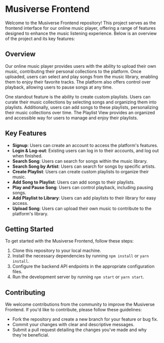 # Musiverse Frontend

Welcome to the Musiverse Frontend repository! This project serves as the frontend interface for our online music player, offering a range of features designed to enhance the music listening experience. Below is an overview of the project and its key features:

## Overview

Our online music player provides users with the ability to upload their own music, contributing their personal collections to the platform. Once uploaded, users can select and play songs from the music library, enabling them to enjoy their favorite tracks. The platform also offers control over playback, allowing users to pause songs at any time.

One standout feature is the ability to create custom playlists. Users can curate their music collections by selecting songs and organizing them into playlists. Additionally, users can add songs to these playlists, personalizing their music collections over time. The Playlist View provides an organized and accessible way for users to manage and enjoy their playlists.

## Key Features

- **Signup**: Users can create an account to access the platform's features.
- **Login & Log-out**: Existing users can log in to their accounts, and log out when finished.
- **Search Song**: Users can search for songs within the music library.
- **Search Song by Artist**: Users can search for songs by specific artists.
- **Create Playlist**: Users can create custom playlists to organize their music.
- **Add Song to Playlist**: Users can add songs to their playlists.
- **Play and Pause Song**: Users can control playback, including pausing songs.
- **Add Playlist to Library**: Users can add playlists to their library for easy access.
- **Upload Song**: Users can upload their own music to contribute to the platform's library.

## Getting Started

To get started with the Musiverse Frontend, follow these steps:

1. Clone this repository to your local machine.
2. Install the necessary dependencies by running `npm install` or `yarn install`.
3. Configure the backend API endpoints in the appropriate configuration files.
4. Run the development server by running `npm start` or `yarn start`.

## Contributing

We welcome contributions from the community to improve the Musiverse Frontend. If you'd like to contribute, please follow these guidelines:

- Fork the repository and create a new branch for your feature or bug fix.
- Commit your changes with clear and descriptive messages.
- Submit a pull request detailing the changes you've made and why they're beneficial.

